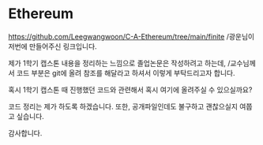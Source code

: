 # Ethereum


https://github.com/Leegwangwoon/C-A-Ethereum/tree/main/finite
/광운님이 저번에 만들어주신 링크입니다.

제가 1학기 캡스톤 내용을 정리하는 느낌으로 졸업논문은 작성하려고 하는데, 
/교수님께서 코드 부분은 git에 올려 참조를 해달라고 하셔서 이렇게 부탁드리고자 합니다.

혹시 1학기 캡스톤 때 진행했던 코드와 관련해서 혹시 여기에 올려주실 수 있으실까요?

코드 정리는 제가 하도록 하겠습니다.
또한, 공개파일인데도 불구하고 괜찮으실지 여쭙고 싶습니다.

감사합니다.

